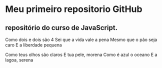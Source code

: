 # Meu primeiro repositorio GitHub
## repositório do curso de JavaScript.

Como dois e dois são 4
Sei que a vida vale a pena
Mesmo que o pão seja caro
E a liberdade pequena

Como teus olhos são claros
E tua pele, morena
Como é azul o oceano
E a lagoa, serena


